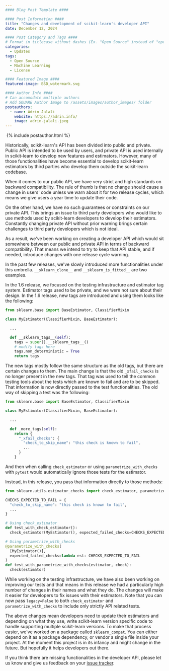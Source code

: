 ```yaml
---
#### Blog Post Template ####

#### Post Information ####
title: "Changes and development of scikit-learn's developer API"
date: December 12, 2024

#### Post Category and Tags ####
# Format in titlecase without dashes (Ex. "Open Source" instead of "open-source")
categories:
  - Updates
tags:
  - Open Source
  - Machine Learning
  - License

#### Featured Image ####
featured-image: BSD_watermark.svg

#### Author Info ####
# Can accomodate multiple authors
# Add SQUARE Author Image to /assets/images/author_images/ folder
postauthors:
  - name: Adrin Jalali
    website: https://adrin.info/
    image: adrin-jalali.jpeg
---
```

<div>
  <img src="/assets/images/posts_images/{{ page.featured-image }}" alt="">
  {% include postauthor.html %}
</div>

Historically, scikit-learn's API has been divided into public and private. Public API is
intended to be used by users, and private API is used internally in scikit-learn to
develop new features and estimators. However, many of those functionalities have become
essential to develop scikit-learn estimators by third parties who develop them outside
the scikit-learn codebase.

When it comes to our public API, we have very strict and high standards on backward
compatibility. The rule of thumb is that no change should cause a change in users'
code unless we warn about it for two release cycles, which means we give users a year
time to update their code.

On the other hand, we have no such guarantees or constraints on our private API. This
brings an issue to third party developers who would like to use methods used by
scikit-learn developers to develop their estimators. Constantly changing private API
without prior warning brings certain challenges to third party developers which is not
ideal.

As a result, we've been working on creating a developer API which would sit somewhere
between our public and private API in terms of backward compatibility. That means we
intend to try to keep that API stable, and if needed, introduce changes with one release
cycle warning.

In the past few releases, we've slowly introduced more functionalities under this
umbrella. `__sklearn_clone__` and `__sklearn_is_fitted__` are two examples.

In the 1.6 release, we focused on the testing infrastructure and estimator tag system.
Estimator tags used to be private, and we were not sure about their design. In the 1.6
release, new tags are introduced and using them looks like the following:

```python
from sklearn.base import BaseEstimator, ClassifierMixin

class MyEstimator(ClassifierMixin, BaseEstimator):

  ...

  def __sklearn_tags__(self):
    tags = super().__sklearn_tags__()
    # modify tags here
    tags.non_deterministic = True
    return tags
```

The new tags mostly follow the same structure as the old tags, but there are certain
changes to them. The main change is that the old `_xfail_checks` is no longer present
in the new tags. That tag was used to tell the common testing tools about the tests
which are known to fail and are to be skipped. That information is now directly passed
to the test functionalities. The old way of skipping a test was the following:

```python
from sklearn.base import BaseEstimator, ClassifierMixin

class MyEstimator(ClassifierMixin, BaseEstimator):

  ...

  def _more_tags(self):
    return {
      "_xfail_checks": {
        "check_to_skip_name": "this check is known to fail",
        ...
      }
    }
```

And then when calling `check_estimator` or using `parametrize_with_checks` with `pytest`
would automatically ignore those tests for the estimator.

Instead, in this release, you pass that information directly to those methods:

```python
from sklearn.utils.estimator_checks import check_estimator, parametrize_with_checks

CHECKS_EXPECTED_TO_FAIL = {
  "check_to_skip_name": "this check is known to fail",
  ...
}

# Using check_estimator
def test_with_check_estimator():
  check_estimator(MyEstimator(), expected_failed_checks=CHECKS_EXPECTED_TO_FAIL)

# Using parametrize_with_checks
@parametrize_with_checks(
  [MyEstimator()],
  expected_failed_checks=lambda est: CHECKS_EXPECTED_TO_FAIL
)
def test_with_parametrize_with_checks(estimator, check):
  check(estimator)
```

While working on the testing infrastructure, we have also been working on improving our
tests and that means in this release we had a particularly high number of changes in
their names and what they do. The changes will make it easier for developers to fix
issues with their estimators. Note that you can now pass `legacy=False` to both
`check_estimator` and `parametrize_with_checks` to include only strictly API related
tests.

The above changes mean developers need to update their estimators and depending on
what they use, write scikit-learn version specific code to handle supporting multiple
scikit-learn versions. To make that process easier, we've worked on a package called
[`sklearn_compat`](https://github.com/sklearn-compat/sklearn-compat/). You can either
depend on it as a package dependency, or vendor a single file inside your project. At
the moment this project is in its infancy and might change in the future. But hopefully
it helps developers out there.

If you think there are missing functionalities in the developer API, please let us know
and give us feedback on your [issue tracker](
https://github.com/scikit-learn/scikit-learn/issues).
